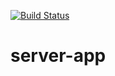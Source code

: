[![Build Status](https://travis-ci.org/carparts/server-app.svg?branch=master)](https://travis-ci.org/carparts/server-app)
# server-app
